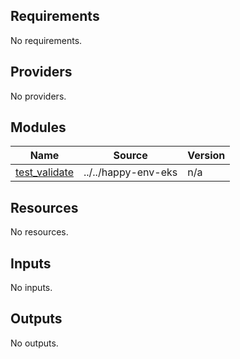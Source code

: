 <!-- START -->
## Requirements

No requirements.

## Providers

No providers.

## Modules

| Name | Source | Version |
|------|--------|---------|
| <a name="module_test_validate"></a> [test\_validate](#module\_test\_validate) | ../../happy-env-eks | n/a |

## Resources

No resources.

## Inputs

No inputs.

## Outputs

No outputs.
<!-- END -->